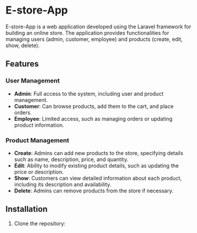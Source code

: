 # E-store-App

E-store-App is a web application developed using the Laravel framework for building an online store. The application provides functionalities for managing users (admin, customer, employee) and products (create, edit, show, delete).

## Features

### User Management
- **Admin**: Full access to the system, including user and product management.
- **Customer**: Can browse products, add them to the cart, and place orders.
- **Employee**: Limited access, such as managing orders or updating product information.

### Product Management
- **Create**: Admins can add new products to the store, specifying details such as name, description, price, and quantity.
- **Edit**: Ability to modify existing product details, such as updating the price or description.
- **Show**: Customers can view detailed information about each product, including its description and availability.
- **Delete**: Admins can remove products from the store if necessary.

## Installation

1. Clone the repository:
